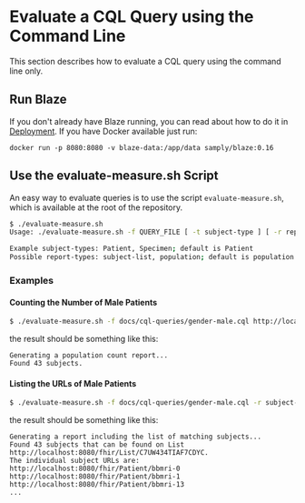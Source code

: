 # Evaluate a CQL Query using the Command Line

This section describes how to evaluate a CQL query using the command line only.

## Run Blaze

If you don't already have Blaze running, you can read about how to do it in [Deployment](../deployment/README.md). If you have Docker available just run:

```
docker run -p 8080:8080 -v blaze-data:/app/data samply/blaze:0.16
```

## Use the evaluate-measure.sh Script

An easy way to evaluate queries is to use the script `evaluate-measure.sh`, which is available at the root of the repository.

```sh
$ ./evaluate-measure.sh
Usage: ./evaluate-measure.sh -f QUERY_FILE [ -t subject-type ] [ -r report-type ] BASE

Example subject-types: Patient, Specimen; default is Patient
Possible report-types: subject-list, population; default is population 
```

### Examples

#### Counting the Number of Male Patients

```sh
$ ./evaluate-measure.sh -f docs/cql-queries/gender-male.cql http://localhost:8080/fhir 
```
the result should be something like this:

```text
Generating a population count report...
Found 43 subjects.
```

#### Listing the URLs of Male Patients

```sh
$ ./evaluate-measure.sh -f docs/cql-queries/gender-male.cql -r subject-list http://localhost:8080/fhir 
```
the result should be something like this:

```text
Generating a report including the list of matching subjects...
Found 43 subjects that can be found on List http://localhost:8080/fhir/List/C7UW434TIAF7CDYC.
The individual subject URLs are:
http://localhost:8080/fhir/Patient/bbmri-0
http://localhost:8080/fhir/Patient/bbmri-1
http://localhost:8080/fhir/Patient/bbmri-13
...
```
